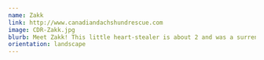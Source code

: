 ```yaml
---
name: Zakk
link: http://www.canadiandachshundrescue.com
image: CDR-Zakk.jpg
blurb: Meet Zakk! This little heart-stealer is about 2 and was a surrender from Montreal.
orientation: landscape
---
```

